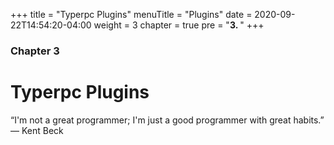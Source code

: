 +++
title = "Typerpc Plugins"
menuTitle = "Plugins"
date = 2020-09-22T14:54:20-04:00
weight = 3
chapter = true
pre = "<b>3. </b>"
+++

### Chapter 3

# Typerpc Plugins

“I'm not a great programmer; I'm just a good programmer with great habits.”
― Kent Beck 

